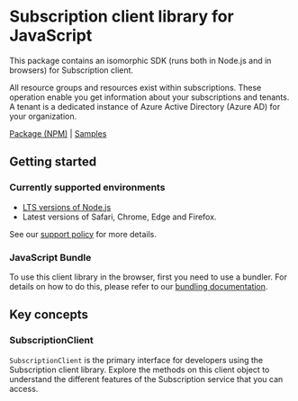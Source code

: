# Subscription client library for JavaScript

This package contains an isomorphic SDK (runs both in Node.js and in browsers) for Subscription client.

All resource groups and resources exist within subscriptions. These operation enable you get information about your subscriptions and tenants. A tenant is a dedicated instance of Azure Active Directory (Azure AD) for your organization.

[Package (NPM)](https://www.npmjs.com/package/@msinternal/arm-package-subscriptions-2019-06) |
[Samples](https://github.com/Azure-Samples/azure-samples-js-management)

## Getting started

### Currently supported environments

- [LTS versions of Node.js](https://github.com/nodejs/release#release-schedule)
- Latest versions of Safari, Chrome, Edge and Firefox.

See our [support policy](https://github.com/Azure/azure-sdk-for-js/blob/main/SUPPORT.md) for more details.





### JavaScript Bundle
To use this client library in the browser, first you need to use a bundler. For details on how to do this, please refer to our [bundling documentation](https://aka.ms/AzureSDKBundling).

## Key concepts

### SubscriptionClient

`SubscriptionClient` is the primary interface for developers using the Subscription client library. Explore the methods on this client object to understand the different features of the Subscription service that you can access.

